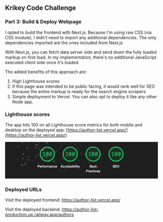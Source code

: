 ## Krikey Code Challenge

### Part 3: Build & Deploy Webpage

I opted to build the frontend with Next.js. Because I'm using raw CSS (via CSS module), I didn't need to import any additional dependencies. The only dependencies imported are the ones included from Next.js

With Next.js, you can fetch data server side and send down the fully loaded markup on first load. In my implementation, there's no additional JavaScript executed client side once it's loaded.

The added benefits of this approach are:

1. High Lighthouse scores
2. If this page was intended to be public facing, it would rank well for SEO because the entire markup is ready for the search engine scrapers
3. Simple deployment to Vercel. You can also opt to deploy it like any other Node app.

### Lighthouse scores

The app hits 100 on all Lighthouse score metrics for both mobile and desktop on the deployed app: [https://author-list.vercel.app/](https://author-list.vercel.app/)

<img src="images/lighthouse_scores.png" >

### Deployed URLs

Visit the deployed frontend: https://author-list.vercel.app/

Visit the deployed backend: https://author-list-production.up.railway.app/authors
